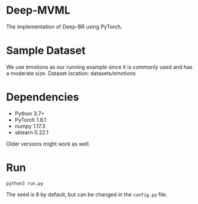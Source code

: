 # Deep-MVML
The implementation of Deep-BR using PyTorch.

# Sample Dataset
We use emotions as our running example since it is commonly used and has a moderate size. Dataset location: datasets/emotions

# Dependencies
- Python 3.7+
- PyTorch 1.8.1
- numpy 1.17.3
- sklearn 0.22.1

Older versions might work as well.

# Run
``python3 run.py``

The seed is 8 by default, but can be changed in the `config.py` file.
